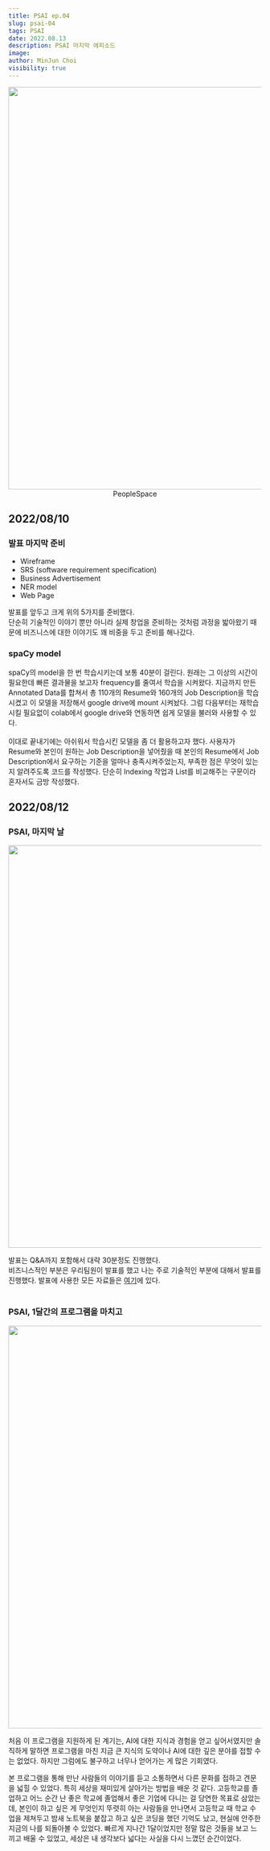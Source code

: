 ```yaml
---
title: PSAI ep.04
slug: psai-04
tags: PSAI
date: 2022.08.13
description: PSAI 마지막 에피소드
image: 
author: MinJun Choi
visibility: true
---
```


<center>
<img src="/psai-04/03.jpg"  width="800">
PeopleSpace
</center>

## 2022/08/10
### 발표 마지막 준비
* Wireframe 
* SRS (software requirement specification)
* Business Advertisement
* NER model
* Web Page

발표를 앞두고 크게 위의 5가지를 준비했다. </br>
단순히 기술적인 이야기 뿐만 아니라 실제 창업을 준비하는 것처럼 과정을 밟아왔기 때문에 비즈니스에 대한 이야기도 꽤 비중을 두고 준비를 해나갔다. </br>

### spaCy model
spaCy의 model을 한 번 학습시키는데 보통 40분이 걸린다. 원래는 그 이상의 시간이 필요한데 빠른 결과물을 보고자 frequency를 줄여서 학습을 시켜왔다. 지금까지 만든 Annotated Data를 합쳐서 총 110개의 Resume와 160개의 Job Description을 학습시켰고 이 모델을 저장해서 google drive에 mount 시켜놨다. 그럼 다음부터는 재학습시킬 필요없이 colab에서 google drive와 연동하면 쉽게 모델을 불러와 사용할 수 있다.
</br></br>
이대로 끝내기에는 아쉬워서 학습시킨 모델을 좀 더 활용하고자 했다. 사용자가 Resume와 본인이 원하는 Job Description을 넣어줬을 때 본인의 Resume에서 Job Description에서 요구하는 기준을 얼마나 충족시켜주었는지, 부족한 점은 무엇이 있는지 알려주도록 코드를 작성했다. 단순히 Indexing 작업과 List를 비교해주는 구문이라 혼자서도 금방 작성했다.
</br>

## 2022/08/12
### PSAI, 마지막 날
<center>
<img src="/psai-04/01.jpg"  width="800">
</center>

발표는 Q&A까지 포함해서 대략 30분정도 진행했다. </br>비즈니스적인 부분은 우리팀원이 발표를 했고 나는 주로 기술적인 부분에 대해서 발표를 진행했다. 발표에 사용한 모든 자료들은 [여기](https://github.com/tulee3474/AI_Resume_Builder)에 있다.</br></br>

### PSAI, 1달간의 프로그램을 마치고
<center>
<img src="/psai-04/02.jpg"  width="800">
</center>

처음 이 프로그램을 지원하게 된 계기는, AI에 대한 지식과 경험을 얻고 싶어서였지만 솔직하게 말하면 프로그램을 마친 지금 큰 지식의 도약이나 AI에 대한 깊은 분야를 접할 수는 없었다. 하지만 그럼에도 불구하고 너무나 얻어가는 게 많은 기회였다. </br>

본 프로그램을 통해 만난 사람들의 이야기를 듣고 소통하면서 다른 문화를 접하고 견문을 넓힐 수 있었다. 특히 세상을 재미있게 살아가는 방법을 배운 것 같다. 고등학교를 졸업하고 어느 순간 난 좋은 학교에 졸업해서 좋은 기업에 다니는 걸 당연한 목표로 삼았는데, 본인이 하고 싶은 게 무엇인지 뚜렷히 아는 사람들을 만나면서 고등학교 때 학교 수업을 제쳐두고 밤새 노트북을 붙잡고 하고 싶은 코딩을 했던 기억도 났고, 현실에 안주한 지금의 나를 되돌아볼 수 있었다. 빠르게 지나간 1달이었지만 정말 많은 것들을 보고 느끼고 배울 수 있었고, 세상은 내 생각보다 넓다는 사실을 다시 느꼈던 순간이었다. </br></br>